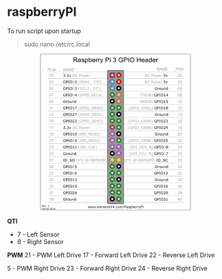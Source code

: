# raspberryPI

To run script upon startup
> sudo nano /etc/rc.local

<p align="center">
  <img src="pi3_gpio.png" width="350" alt="pinout">
</p>

__QTI__
- 7 - Left Sensor
- 8 - Right Sensor

__PWM__
21 - PWM Left Drive
17 - Forward Left Drive
22 - Reverse Left Drive

5 - PWM Right Drive
23 - Forward Right Drive
24 - Reverse Right Drive
